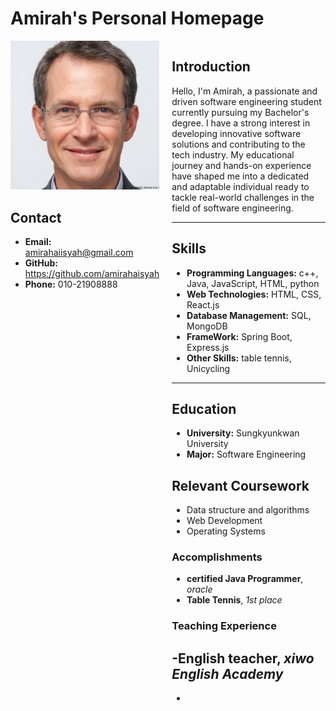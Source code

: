 # Amirah's Personal Homepage

<div style="display: flex;">

<div style="flex: 1;">

  <img src="profileimage.jpg" alt="Profile Image" style="width: 100%; max-width: 300px; height: auto;">
  
  ## Contact
  
  - **Email:** amirahaiisyah@gmail.com
  - **GitHub:** https://github.com/amirahaisyah
  - **Phone:** 010-21908888
</div>

<div style="flex: 2; padding-left: 20px;">
  
## Introduction 
Hello, I'm Amirah, a passionate and driven software engineering student currently pursuing my Bachelor's degree. I have a strong interest in developing innovative software solutions and contributing to the tech industry. My educational journey and hands-on experience have shaped me into a dedicated and adaptable individual ready to tackle real-world challenges in the field of software engineering.

---

## Skills 
- **Programming Languages:** c++, Java, JavaScript, HTML, python
- **Web Technologies:** HTML, CSS, React.js
- **Database Management:** SQL, MongoDB
- **FrameWork:** Spring Boot, Express.js
- **Other Skills:** table tennis, Unicycling

---

## Education 
- **University:** Sungkyunkwan University 
- **Major:** Software Engineering

## Relevant Coursework
- Data structure and algorithms
- Web Development
- Operating Systems

### Accomplishments 
- **certified Java Programmer**, *oracle*
- **Table Tennis**, *1st place*

### Teaching Experience
-**English teacher**, *xiwo English Academy*
- 
- 
